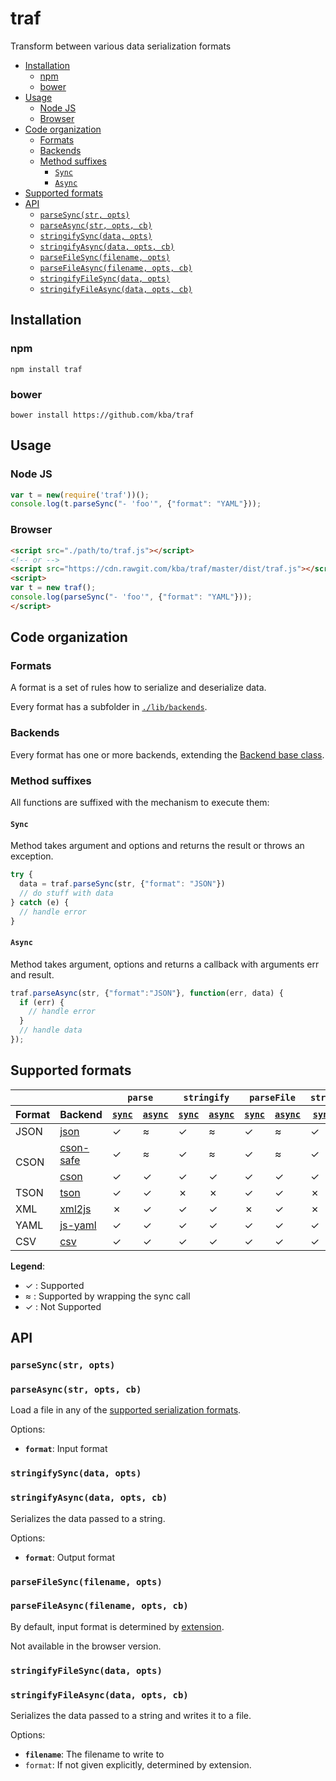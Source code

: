 # traf
Transform between various data serialization formats

<!-- BEGIN-MARKDOWN-TOC -->
* [Installation](#installation)
	* [npm](#npm)
	* [bower](#bower)
* [Usage](#usage)
	* [Node JS](#node-js)
	* [Browser](#browser)
* [Code organization](#code-organization)
	* [Formats](#formats)
	* [Backends](#backends)
	* [Method suffixes](#method-suffixes)
		* [`Sync`](#sync)
		* [`Async`](#async)
* [Supported formats](#supported-formats)
* [API](#api)
	* [`parseSync(str, opts)`](#parsesyncstr-opts)
	* [`parseAsync(str, opts, cb)`](#parseasyncstr-opts-cb)
	* [`stringifySync(data, opts)`](#stringifysyncdata-opts)
	* [`stringifyAsync(data, opts, cb)`](#stringifyasyncdata-opts-cb)
	* [`parseFileSync(filename, opts)`](#parsefilesyncfilename-opts)
	* [`parseFileAsync(filename, opts, cb)`](#parsefileasyncfilename-opts-cb)
	* [`stringifyFileSync(data, opts)`](#stringifyfilesyncdata-opts)
	* [`stringifyFileAsync(data, opts, cb)`](#stringifyfileasyncdata-opts-cb)

<!-- END-MARKDOWN-TOC -->

## Installation

### npm

```
npm install traf
```

### bower

```
bower install https://github.com/kba/traf
```

## Usage

### Node JS

```js
var t = new(require('traf'))();
console.log(t.parseSync("- 'foo'", {"format": "YAML"}));
```

### Browser

```html
<script src="./path/to/traf.js"></script>
<!-- or -->
<script src="https://cdn.rawgit.com/kba/traf/master/dist/traf.js"></script>
<script>
var t = new traf();
console.log(parseSync("- 'foo'", {"format": "YAML"}));
</script>
```





## Code organization

### Formats

A format is a set of rules how to serialize and deserialize data.

Every format has a subfolder in [`./lib/backends`](./lib/backends).

### Backends

Every format has one or more backends, extending the [Backend base
class](#module-backend-base).

### Method suffixes

All functions are suffixed with the mechanism to execute them:

#### `Sync`

Method takes argument and options and returns the result or
throws an exception.

```js
try {
  data = traf.parseSync(str, {"format": "JSON"})
  // do stuff with data
} catch (e) {
  // handle error
}
```

#### `Async`

Method takes argument, options and returns a callback with arguments
err and result.

```js
traf.parseAsync(str, {"format":"JSON"}, function(err, data) {
  if (err) {
    // handle error
  }
  // handle data
});
```

## Supported formats

<!-- BEGIN-RENDER doc/format_matrix.pug -->
<table>
  <thead>
    <tr>
      <th colspan="2"></th>
      <th colspan="2"><code>parse</code></th>
      <th colspan="2"><code>stringify</code></th>
      <th colspan="2"><code>parseFile</code></th>
      <th colspan="2"><code>stringifyFile</code></th>
    </tr>
    <tr>
      <th>Format</th>
      <th>Backend</th>
      <th><a href="#parsesyncstr-opts"><code>sync</code></a></th>
      <th><a href="#parseasyncstr-opts-cb"><code>async</code></a></th>
      <th><a href="#stringifysyncdata-opts"><code>sync</code></a></th>
      <th><a href="#stringifyasyncdata-opts-cb"><code>async</code></a></th>
      <th><a href="#parsefilesyncfilename-opts"><code>sync</code></a></th>
      <th><a href="#parsefileasyncfilename-opts-cb"><code>async</code></a></th>
      <th><a href="#stringifyfilesyncdata-opts"><code>sync</code></a></th>
      <th><a href="#stringifyfileasyncdata-opts-cb"><code>async</code></a></th>
    </tr>
  </thead>
  <tbody>
    <tr>
      <td>JSON</td>
      <td><a href="./src/lib/backend/JSON/json.coffee">json</a></td>
      <td>✓
      </td>
      <td>≈
      </td>
      <td>✓
      </td>
      <td>≈
      </td>
      <td>✓
      </td>
      <td>≈
      </td>
      <td>✓
      </td>
      <td>≈
      </td>
    </tr>
    <tr>
      <td rowspan="2">CSON</td>
      <td><a href="./src/lib/backend/CSON/cson-safe.coffee">cson-safe</a></td>
      <td>✓
      </td>
      <td>≈
      </td>
      <td>✓
      </td>
      <td>≈
      </td>
      <td>✓
      </td>
      <td>≈
      </td>
      <td>✓
      </td>
      <td>≈
      </td>
    </tr>
    <tr>
      <td><a href="./src/lib/backend/CSON/cson.coffee">cson</a></td>
      <td>✓
      </td>
      <td>✓
      </td>
      <td>✓
      </td>
      <td>✓
      </td>
      <td>✓
      </td>
      <td>✓
      </td>
      <td>✓
      </td>
      <td>✓
      </td>
    </tr>
    <tr>
      <td>TSON</td>
      <td><a href="./src/lib/backend/TSON/tson.coffee">tson</a></td>
      <td>✓
      </td>
      <td>✓
      </td>
      <td>✗
      </td>
      <td>✗
      </td>
      <td>✓
      </td>
      <td>✓
      </td>
      <td>✗
      </td>
      <td>✗
      </td>
    </tr>
    <tr>
      <td>XML</td>
      <td><a href="./src/lib/backend/XML/xml2js.coffee">xml2js</a></td>
      <td>✗
      </td>
      <td>✓
      </td>
      <td>✓
      </td>
      <td>✓
      </td>
      <td>✗
      </td>
      <td>✓
      </td>
      <td>✗
      </td>
      <td>✓
      </td>
    </tr>
    <tr>
      <td>YAML</td>
      <td><a href="./src/lib/backend/YAML/js-yaml.coffee">js-yaml</a></td>
      <td>✓
      </td>
      <td>✓
      </td>
      <td>✓
      </td>
      <td>✓
      </td>
      <td>✓
      </td>
      <td>✓
      </td>
      <td>✓
      </td>
      <td>✓
      </td>
    </tr>
    <tr>
      <td>CSV</td>
      <td><a href="./src/lib/backend/CSV/csv.coffee">csv</a></td>
      <td>✓
      </td>
      <td>✓
      </td>
      <td>✓
      </td>
      <td>✓
      </td>
      <td>✓
      </td>
      <td>✓
      </td>
      <td>✓
      </td>
      <td>✓
      </td>
    </tr>
  </tbody>
</table>
<p><strong>Legend</strong>:
  <ul class="inline">
    <li>✓ : Supported
    </li>
    <li>≈ : Supported by wrapping the sync call
    </li>
    <li>✓ : Not Supported
    </li>
  </ul>
</p>

<!-- END-RENDER -->

## API

### `parseSync(str, opts)`
### `parseAsync(str, opts, cb)`

Load a file in any of the [supported serialization
formats](#supported-formats).

Options:

* **`format`**: Input format

### `stringifySync(data, opts)`
### `stringifyAsync(data, opts, cb)`

Serializes the data passed to a string.

Options:

* **`format`**: Output format

### `parseFileSync(filename, opts)`
### `parseFileAsync(filename, opts, cb)`

By default, input format is determined by [extension](#extension-map).

Not available in the browser version.

### `stringifyFileSync(data, opts)`
### `stringifyFileAsync(data, opts, cb)`

Serializes the data passed to a string and writes it to a file.

Options:

* **`filename`**: The filename to write to
* `format`: If not given explicitly, determined by extension.
